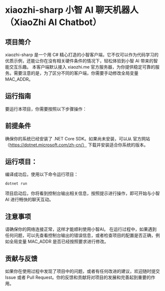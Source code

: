 # xiaozhi-sharp 小智 AI 聊天机器人 （XiaoZhi AI Chatbot）

## 项目简介
xiaozhi-sharp 是一个用 C# 精心打造的小智客户端，它不仅可以作为代码学习的优质示例，还能让你在没有相关硬件条件的情况下，轻松体验到小智 AI 带来的智能交互乐趣。
本客户端默认接入 xiaozhi.me 官方服务器，为你提供稳定可靠的服务。需要注意的是，为了区分不同的客户端，你需要手动修改全局变量 MAC_ADDR。

## 运行指南
要运行本项目，你需要按照以下步骤操作：
## 前提条件
确保你的系统已经安装了 .NET Core SDK。如果尚未安装，可以从 官方网站（https://dotnet.microsoft.com/zh-cn/） 下载并安装适合你系统的版本。
## 运行项目：
编译成功后，使用以下命令运行项目：
```
dotnet run
```

项目启动后，你将看到控制台输出相关信息，按照提示进行操作，即可开始与小智 AI 进行畅快的聊天互动。
## 注意事项
请确保你的网络连接正常，这样才能顺利使用小智AI。
在运行过程中，如果遇到任何问题，可以先查看控制台输出的错误信息，或者检查项目的配置是否正确，例如全局变量 MAC_ADDR 是否已经按照要求进行修改。
## 贡献与反馈
如果你在使用过程中发现了项目中的问题，或者有任何改进的建议，欢迎随时提交 Issue 或者 Pull Request。你的反馈和贡献将对项目的发展和完善起到重要的作用。
